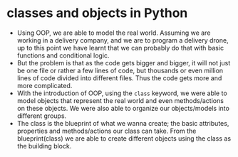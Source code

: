 # classes and objects in Python <br>
- Using OOP, we are able to model the real world. Assuming we are working in a delivery company, and we are to program a delivery drone, up to this point we have learnt that we can probably do that with basic functions and conditional logic. <br>
- But the problem is that as the code gets bigger and bigger, it will not just be one file or rather a few lines of code, but thousands or even million lines of code divided into different files. Thus the code gets more and more complicated.<br>
- With the introduction of OOP, using the `class` keyword, we were able to model objects that represent the real world and even methods/actions on these objects. We were also able to organize our objects/models into different groups.<br>
- The class is the blueprint of what we wanna create; the basic attributes, properties and methods/actions our class can take. From the blueprint(class) we are able to create different objects using the class as the building block.
